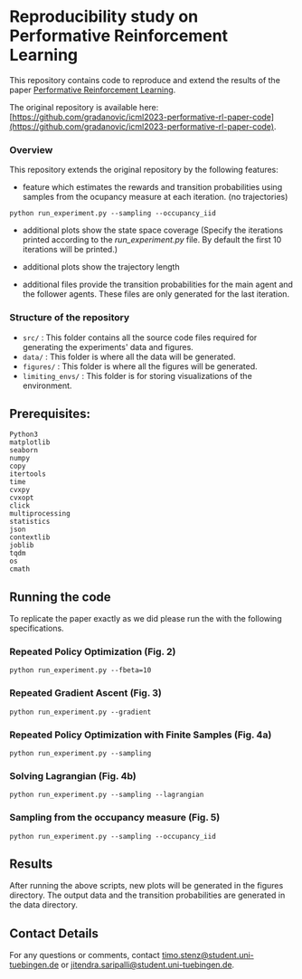 # Reproducibility study on Performative Reinforcement Learning

This repository contains code to reproduce and extend the results of the paper [Performative Reinforcement Learning](https://arxiv.org/abs/2207.00046).

The original repository is available here: [https://github.com/gradanovic/icml2023-performative-rl-paper-code](https://github.com/gradanovic/icml2023-performative-rl-paper-code).

### Overview

This repository extends the original repository by the following features:

- feature which estimates the rewards and transition probabilities using samples from the ocupancy measure at each iteration. (no trajectories)
```
python run_experiment.py --sampling --occupancy_iid
```

- additional plots show the state space coverage (Specify the iterations printed according to the *run_experiment.py* file. By default the first 10 iterations will be printed.)

- additional plots show the trajectory length

- additional files provide the transition probabilities for the main agent and the follower agents. These files are only generated for the last iteration.

### Structure of the repository

- ```src/``` : This folder contains all the source code files required for generating the experiments' data and figures.
- ```data/``` : This folder is where all the data will be generated.
- ```figures/``` : This folder is where all the figures will be generated.
- ```limiting_envs/``` : This folder is for storing visualizations of the environment.

## Prerequisites:
```
Python3
matplotlib
seaborn
numpy
copy
itertools
time
cvxpy
cvxopt
click
multiprocessing
statistics
json
contextlib
joblib
tqdm
os
cmath
```

## Running the code
To replicate the paper exactly as we did please run the with the following specifications.

### Repeated Policy Optimization (Fig. 2)
```
python run_experiment.py --fbeta=10
```

### Repeated Gradient Ascent (Fig. 3)
```
python run_experiment.py --gradient
```

### Repeated Policy Optimization with Finite Samples (Fig. 4a)
```
python run_experiment.py --sampling
```

### Solving Lagrangian (Fig. 4b)
```
python run_experiment.py --sampling --lagrangian
```

### Sampling from the occupancy measure (Fig. 5)
```
python run_experiment.py --sampling --occupancy_iid
```

## Results

After running the above scripts, new plots will be generated in the figures directory. The output data and the transition probabilities are generated in the data directory.

## Contact Details
For any questions or comments, contact timo.stenz@student.uni-tuebingen.de or jitendra.saripalli@student.uni-tuebingen.de.
